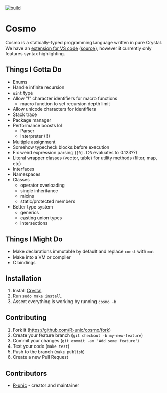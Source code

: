 ![build](https://github.com/R-unic/cosmo/actions/workflows/crystal.yml/badge.svg)
# Cosmo

Cosmo is a statically-typed programming language written in pure Crystal.<br>
We have an [extension for VS code](https://marketplace.visualstudio.com/items?itemName=cosmo.vscode-cosmo) ([source](https://github.com/R-unic/vscode-cosmo)), however it currently only features syntax highlighting.

## Things I Gotta Do

- Enums
- Handle infinite recursion
- `uint` type
- Allow "!" character identifiers for macro functions
  * macro function to set recursion depth limit
- Allow unicode characters for identifiers
- Stack trace
- Package manager
- Performance boosts lol
  * Parser
  * Interpreter (!!)
- Multiple assignment
- Somehow typecheck blocks before execution
- Fix weird expression parsing (`[0].123` evaluates to 0.123??)
- Literal wrapper classes (vector, table) for utility methods (filter, map, etc)
- Interfaces
- Namespaces
- Classes
  * operator overloading
  * single inheritance
  * mixins
  * static/protected members
- Better type system
  * generics
  * casting union types
  * intersections

## Things I Might Do

- Make declarations immutable by default and replace `const` with `mut`
- Make into a VM or compiler
- C bindings

## Installation

1. Install [Crystal](https://crystal-lang.org/install/).
2. Run `sudo make install`.
3. Assert everything is working by running `cosmo -h`

## Contributing

1. Fork it (<https://github.com/R-unic/cosmo/fork>)
2. Create your feature branch (`git checkout -b my-new-feature`)
3. Commit your changes (`git commit -am 'Add some feature'`)
4. Test your code (`make test`)
5. Push to the branch (`make publish`)
6. Create a new Pull Request

## Contributors

- [R-unic](https://github.com/R-unic) - creator and maintainer
